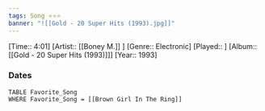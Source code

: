 ```yaml
---
tags: Song ⭐⭐⭐ 
banner: "![[Gold - 20 Super Hits (1993).jpg]]"
---
```

[Time:: 4:01]
[Artist:: [[Boney M.]] ]
[Genre:: Electronic]
[Played:: ]
[Album:: [[Gold - 20 Super Hits (1993)]]]
[Year:: 1993]
### Dates
````dataview
TABLE Favorite_Song
WHERE Favorite_Song = [[Brown Girl In The Ring]]
````
